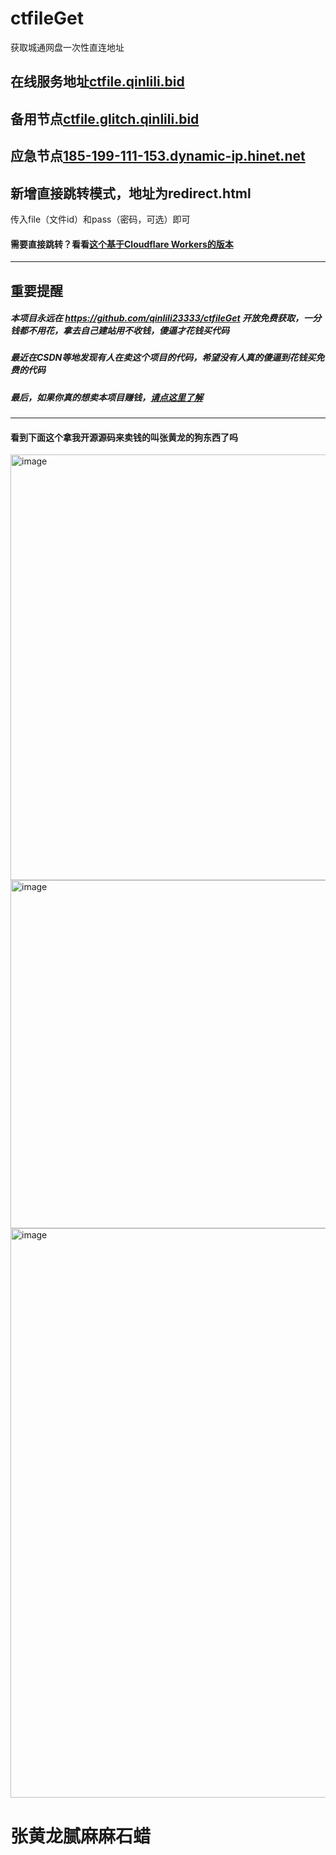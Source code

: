 # ctfileGet
获取城通网盘一次性直连地址

## 在线服务地址[ctfile.qinlili.bid](https://ctfile.qinlili.bid)  
## 备用节点[ctfile.glitch.qinlili.bid](https://ctfile.glitch.qinlili.bid)  
## 应急节点[185-199-111-153.dynamic-ip.hinet.net](http://185-199-111-153.dynamic-ip.hinet.net/)  

## 新增直接跳转模式，地址为redirect.html  
传入file（文件id）和pass（密码，可选）即可  

#### 需要直接跳转？看看[这个基于Cloudflare Workers的版本](https://github.com/qinlili23333/ctfile.Workers/)  
----
## 重要提醒
##### 本项目永远在 https://github.com/qinlili23333/ctfileGet 开放免费获取，一分钱都不用花，拿去自己建站用不收钱，傻逼才花钱买代码  
##### 最近在CSDN等地发现有人在卖这个项目的代码，希望没有人真的傻逼到花钱买免费的代码  
##### 最后，如果你真的想卖本项目赚钱，<a href="https://www.baidu.com/s?wd=%E5%AD%A4%E5%84%BF%E6%80%8E%E4%B9%88%E5%8A%9E%E6%88%B7%E5%8F%A3%E6%9C%AC">请点这里了解</a>  
----
#### 看到下面这个拿我开源源码来卖钱的叫张黄龙的狗东西了吗  
<img width="681" alt="image" src="https://user-images.githubusercontent.com/24567775/166144435-b61421ca-ea87-430a-a8af-a7db30caaa7d.png">  
<img width="557" alt="image" src="https://user-images.githubusercontent.com/24567775/166144451-a0b5aab3-29b8-4751-a4f9-f023f58ccd44.png">  
<img width="911" alt="image" src="https://user-images.githubusercontent.com/24567775/166144459-81e30c21-e45e-4e29-ad73-3961488a87a9.png">  

# 张黄龙腻麻麻石蜡  


